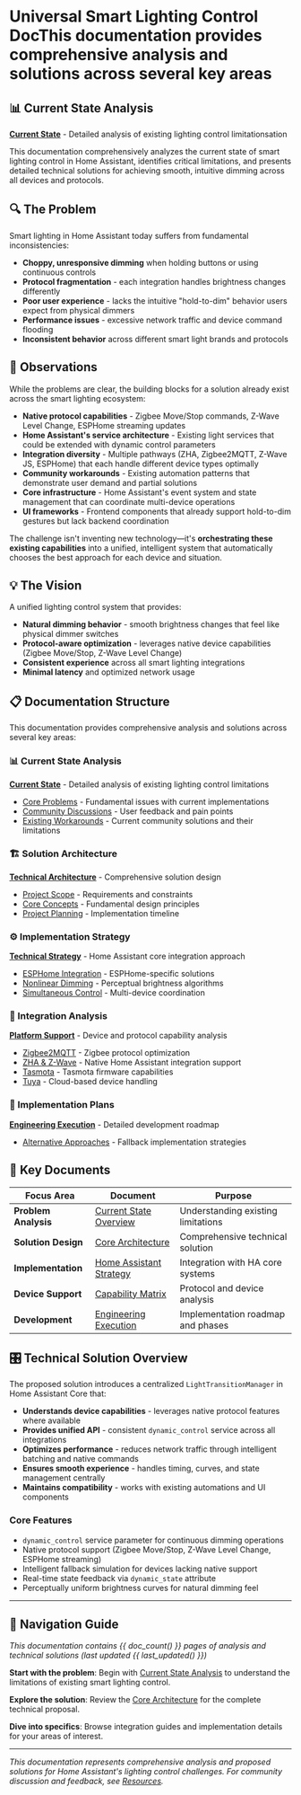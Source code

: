 # Universal Smart Lighting Control DocThis documentation provides comprehensive analysis and solutions across several key areas

## 📊 Current State Analysis

**[Current State](current-state/current_state.md)** - Detailed analysis of existing lighting control limitationsation

This documentation comprehensively analyzes the current state of smart lighting control in Home Assistant, identifies critical limitations, and presents detailed technical solutions for achieving smooth, intuitive dimming across all devices and protocols.

## 🔍 The Problem

Smart lighting in Home Assistant today suffers from fundamental inconsistencies:

- **Choppy, unresponsive dimming** when holding buttons or using continuous controls
- **Protocol fragmentation** - each integration handles brightness changes differently
- **Poor user experience** - lacks the intuitive "hold-to-dim" behavior users expect from physical dimmers
- **Performance issues** - excessive network traffic and device command flooding
- **Inconsistent behavior** across different smart light brands and protocols

## 🧩 Observations

While the problems are clear, the building blocks for a solution already exist across the smart lighting ecosystem:

- **Native protocol capabilities** - Zigbee Move/Stop commands, Z-Wave Level Change, ESPHome streaming updates
- **Home Assistant's service architecture** - Existing light services that could be extended with dynamic control parameters
- **Integration diversity** - Multiple pathways (ZHA, Zigbee2MQTT, Z-Wave JS, ESPHome) that each handle different device types optimally
- **Community workarounds** - Existing automation patterns that demonstrate user demand and partial solutions
- **Core infrastructure** - Home Assistant's event system and state management that can coordinate multi-device operations
- **UI frameworks** - Frontend components that already support hold-to-dim gestures but lack backend coordination

The challenge isn't inventing new technology—it's **orchestrating these existing capabilities** into a unified, intelligent system that automatically chooses the best approach for each device and situation.

## 💡 The Vision

A unified lighting control system that provides:

- **Natural dimming behavior** - smooth brightness changes that feel like physical dimmer switches
- **Protocol-aware optimization** - leverages native device capabilities (Zigbee Move/Stop, Z-Wave Level Change)
- **Consistent experience** across all smart lighting integrations
- **Minimal latency** and optimized network usage

## 📋 Documentation Structure

This documentation provides comprehensive analysis and solutions across several key areas:

### 📊 Current State Analysis

**[Current State](current-state/current_state.md)** - Detailed analysis of existing lighting control limitations

- [Core Problems](current-state/challenges.md) - Fundamental issues with current implementations
- [Community Discussions](current-state/community_discussions.md) - User feedback and pain points
- [Existing Workarounds](current-state/workarounds.md) - Current community solutions and their limitations

### 🏗️ Solution Architecture

**[Technical Architecture](architecture/architecture.md)** - Comprehensive solution design

- [Project Scope](architecture/scope.md) - Requirements and constraints
- [Core Concepts](architecture/pro_concepts.md) - Fundamental design principles
- [Project Planning](architecture/project_plan.md) - Implementation timeline

### ⚙️ Implementation Strategy

**[Technical Strategy](technical-strategy/ha_strategy.md)** - Home Assistant core integration approach

- [ESPHome Integration](technical-strategy/esphome_strategy.md) - ESPHome-specific solutions
- [Nonlinear Dimming](technical-strategy/nonlinear_dimming.md) - Perceptual brightness algorithms
- [Simultaneous Control](technical-strategy/simultaneous_dimming.md) - Multi-device coordination

### 🔌 Integration Analysis

**[Platform Support](integration-guides/capability_matrix.md)** - Device and protocol capability analysis

- [Zigbee2MQTT](integration-guides/zigbee2mqtt.md) - Zigbee protocol optimization
- [ZHA & Z-Wave](integration-guides/zha_zwave.md) - Native Home Assistant integration support
- [Tasmota](integration-guides/tasmota.md) - Tasmota firmware capabilities
- [Tuya](integration-guides/tuya.md) - Cloud-based device handling

### 🚀 Implementation Plans

**[Engineering Execution](implementation/eng_execution.md)** - Detailed development roadmap

- [Alternative Approaches](implementation/execution_plan_b.md) - Fallback implementation strategies

## 🎯 Key Documents

| Focus Area           | Document                                                     | Purpose                            |
| -------------------- | ------------------------------------------------------------ | ---------------------------------- |
| **Problem Analysis** | [Current State Overview](current-state/current_state.md)     | Understanding existing limitations |
| **Solution Design**  | [Core Architecture](architecture/architecture.md)            | Comprehensive technical solution   |
| **Implementation**   | [Home Assistant Strategy](technical-strategy/ha_strategy.md) | Integration with HA core systems   |
| **Device Support**   | [Capability Matrix](integration-guides/capability_matrix.md) | Protocol and device analysis       |
| **Development**      | [Engineering Execution](implementation/eng_execution.md)     | Implementation roadmap and phases  |

## 🎛️ Technical Solution Overview

The proposed solution introduces a centralized `LightTransitionManager` in Home Assistant Core that:

- **Understands device capabilities** - leverages native protocol features where available
- **Provides unified API** - consistent `dynamic_control` service across all integrations
- **Optimizes performance** - reduces network traffic through intelligent batching and native commands
- **Ensures smooth experience** - handles timing, curves, and state management centrally
- **Maintains compatibility** - works with existing automations and UI components

### Core Features

- `dynamic_control` service parameter for continuous dimming operations
- Native protocol support (Zigbee Move/Stop, Z-Wave Level Change, ESPHome streaming)
- Intelligent fallback simulation for devices lacking native support
- Real-time state feedback via `dynamic_state` attribute
- Perceptually uniform brightness curves for natural dimming feel

______________________________________________________________________

## 📖 Navigation Guide

_This documentation contains {{ doc_count() }} pages of analysis and technical solutions (last updated {{ last_updated() }})_

<!-- AUTO_TOC -->

**Start with the problem**: Begin with [Current State Analysis](current-state/current_state.md) to understand the limitations of existing smart lighting control.

**Explore the solution**: Review the [Core Architecture](architecture/architecture.md) for the complete technical proposal.

**Dive into specifics**: Browse integration guides and implementation details for your areas of interest.

______________________________________________________________________

_This documentation represents comprehensive analysis and proposed solutions for Home Assistant's lighting control challenges. For community discussion and feedback, see [Resources](resources/kickoff_post.md)._

